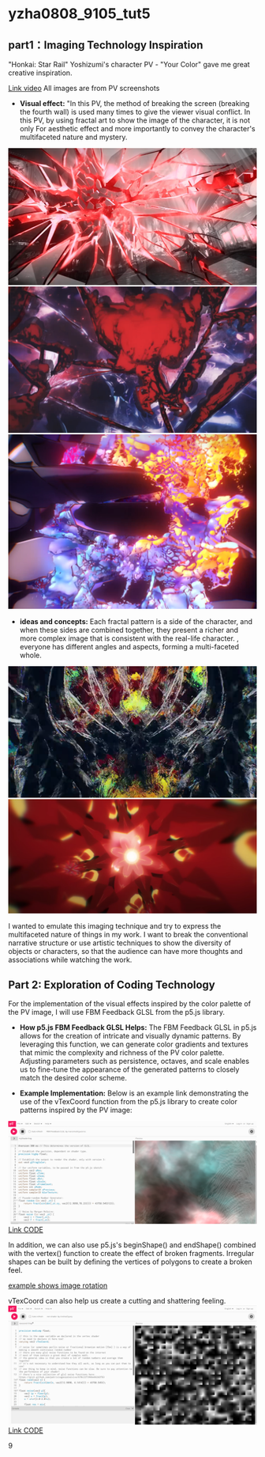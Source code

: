 # yzha0808_9105_tut5


## part1：Imaging Technology Inspiration
"Honkai: Star Rail" Yoshizumi's character PV - "Your Color" gave me great creative inspiration.

[Link video](https://www.youtube.com/watch?v=IQQPDPAvxTg)
All images are from PV screenshots

- **Visual effect:** "In this PV, the method of breaking the screen (breaking the fourth wall) is used many times to give the viewer visual conflict. In this PV, by using fractal art to show the image of the character, it is not only For aesthetic effect and more importantly to convey the character's multifaceted nature and mystery.

![An image of Broken effect](./assets/BrokenPerformance1.jpg)
![An image of Broken effect](./assets/BrokenPerformance2.jpg)
![An image of Broken effect](./assets/BrokenPerformance3.jpg)

- **ideas and concepts:** Each fractal pattern is a side of the character, and when these sides are combined together, they present a richer and more complex image that is consistent with the real-life character. , everyone has different angles and aspects, forming a multi-faceted whole.

![An image of FractalArt1](./assets/FractalArt1.jpg)
![An image of FractalArt1](./assets/FractalArt2.jpg)

I wanted to emulate this imaging technique and try to express the multifaceted nature of things in my work. I want to break the conventional narrative structure or use artistic techniques to show the diversity of objects or characters, so that the audience can have more thoughts and associations while watching the work.

## Part 2: Exploration of Coding Technology

For the implementation of the visual effects inspired by the color palette of the PV image, I will use FBM Feedback GLSL from the p5.js library.

- **How p5.js FBM Feedback GLSL Helps:** The FBM Feedback GLSL in p5.js allows for the creation of intricate and visually dynamic patterns. By leveraging this function, we can generate color gradients and textures that mimic the complexity and richness of the PV color palette. Adjusting parameters such as persistence, octaves, and scale enables us to fine-tune the appearance of the generated patterns to closely match the desired color scheme.

- **Example Implementation:** Below is an example link demonstrating the use of the vTexCoord function from the p5.js library to create color patterns inspired by the PV image:

![p5.js FBM Example](./assets/Example1.png)
[Link CODE](https://editor.p5js.org/marcelrodriguezricc/sketches/hD-cb0jsG)

In addition, we can also use p5.js's beginShape() and endShape() combined with the vertex() function to create the effect of broken fragments. Irregular shapes can be built by defining the vertices of polygons to create a broken feel.

[example shows image rotation](https://p5js.org/reference/#/p5/vertex)

vTexCoord can also help us create a cutting and shattering feeling.
![vTexCoord example shows image cutting and cracking feeling](./assets/Example2.png)
[Link CODE](https://editor.p5js.org/AndreaOguey/sketches/TBQBVh3Vh)














9